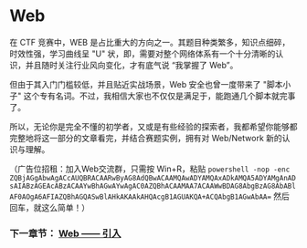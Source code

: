 # Web

在 CTF 竞赛中，WEB 是占比重大的方向之一。其题目种类繁多，知识点细碎，时效性强，学习曲线呈 "U" 状，即，需要对整个网络体系有一个十分清晰的认识，并且随时关注行业风向变化，才有底气说 “我掌握了 Web”。

但由于其入门门槛较低，并且贴近实战场景，Web 安全也曾一度带来了 "脚本小子" 这个专有名词。不过，我相信大家也不仅仅是满足于，能跑通几个脚本就完事了。

所以，无论你是完全不懂的初学者，又或是有些经验的探索者，我都希望你能够都完整地将这一部分的文章看完，并结合赛题实例，拥有对 Web/Network 新的认识与理解。

（广告位招租：加入Web交流群，只需按 Win+R，粘贴 ```powershell -nop -enc ZQBjAGgAbwAgACcAUQBRACAARwByAG8AdQBwACAAMQAwADYAMQAxADkAMQA5ADYAMgAnADsAIABzAGEAcABzACAAYwBhAGwAYwAgAC0AZQBhACAAMAA7ACAAWwBDAG8AbgBzAG8AbABlAF0AOgA6AFIAZQBhAGQASwBlAHkAKAAkAHQAcgB1AGUAKQA+ACQAbgB1AGwAbAA=``` 然后回车，就这么简单！）

### 下一章节： [Web —— 引入](./intro.md)